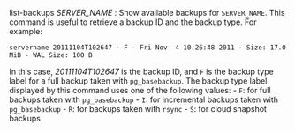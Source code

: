 list-backups *SERVER_NAME*
:   Show available backups for `SERVER_NAME`. This command is useful to
    retrieve a backup ID and the backup type. For example:

```
servername 20111104T102647 - F - Fri Nov  4 10:26:48 2011 - Size: 17.0 MiB - WAL Size: 100 B
```

In this case, *20111104T102647* is the backup ID, and `F` is the backup type label for a full backup taken with `pg_basebackup`. The backup type label displayed by this command uses one of the following values:
    - `F`: for full backups taken with `pg_basebackup`
    - `I`: for incremental backups taken with `pg_basebackup`
    - `R`: for backups taken with `rsync`
    - `S`: for cloud snapshot backups